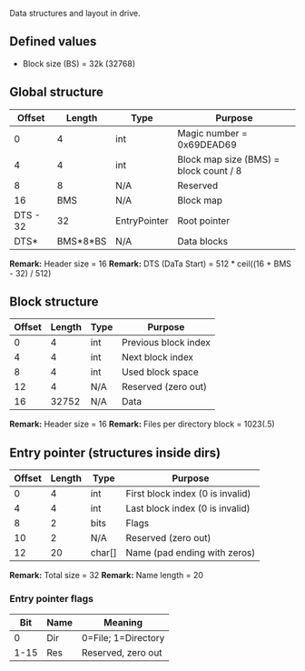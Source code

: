 Data structures and layout in drive.


## Defined values
- Block size (BS) = 32k (32768)


## Global structure
Offset | Length | Type | Purpose
-- | -- | -- | --
0 | 4 | int | Magic number = 0x69DEAD69
4 | 4 | int | Block map size (BMS) = block count / 8
8 | 8 | N/A | Reserved
16 | BMS | N/A | Block map
DTS - 32 | 32 | EntryPointer | Root pointer
DTS\* | BMS\*8\*BS | N/A | Data blocks

**Remark:** Header size = 16
**Remark:** DTS (DaTa Start) = 512 * ceil((16 + BMS - 32) / 512)


## Block structure
Offset | Length | Type | Purpose
-- | -- | -- | --
0 | 4 | int | Previous block index
4 | 4 | int | Next block index
8 | 4 | int | Used block space
12 | 4 | N/A | Reserved (zero out)
16 | 32752 | N/A | Data

**Remark:** Header size = 16
**Remark:** Files per directory block = 1023(.5)


## Entry pointer (structures inside dirs)
Offset | Length | Type | Purpose
-- | -- | -- | --
0 | 4 | int | First block index (0 is invalid)
4 | 4 | int | Last block index (0 is invalid)
8 | 2 | bits | Flags
10 | 2 | N/A | Reserved (zero out)
12 | 20 | char[] | Name (pad ending with zeros)

**Remark:** Total size = 32
**Remark:** Name length = 20

### Entry pointer flags
Bit | Name | Meaning
-- | -- | --
0 | Dir | 0=File; 1=Directory
1-15 | Res | Reserved, zero out
